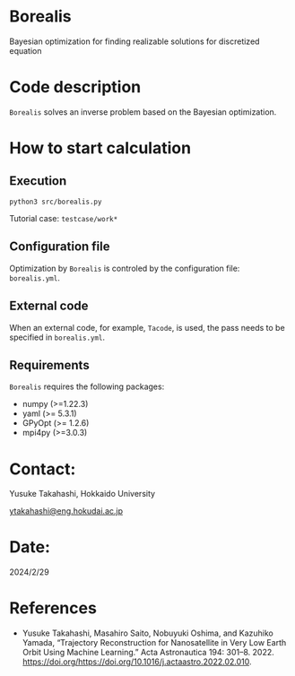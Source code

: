 # Borealis

Bayesian optimization for finding realizable solutions for discretized equation


# Code description

`Borealis` solves an inverse problem based on the Bayesian optimization.


# How to start calculation

## Execution

```console
python3 src/borealis.py
```

Tutorial case: `testcase/work*`

## Configuration file

Optimization by `Borealis` is controled by the configuration file: `borealis.yml`.

## External code

When an external code, for example, `Tacode`, is used, the pass needs to be specified in `borealis.yml`.

## Requirements

`Borealis` requires the following packages:

- numpy (>=1.22.3)
- yaml (>= 5.3.1)
- GPyOpt (>= 1.2.6)
- mpi4py (>=3.0.3)


# Contact:

Yusuke Takahashi, Hokkaido University

ytakahashi@eng.hokudai.ac.jp


# Date:

2024/2/29


# References

- Yusuke Takahashi, Masahiro Saito, Nobuyuki Oshima, and Kazuhiko Yamada, “Trajectory Reconstruction for Nanosatellite in Very Low Earth Orbit Using Machine Learning.” Acta Astronautica 194: 301–8. 2022. https://doi.org/https://doi.org/10.1016/j.actaastro.2022.02.010.
